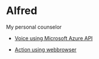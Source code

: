 # Alfred

My personal counselor

 - [Voice using Microsoft Azure API](https://azure.microsoft.com) 

 - [Action using webbrowser](https://docs.python.org/2/library/webbrowser.html)
